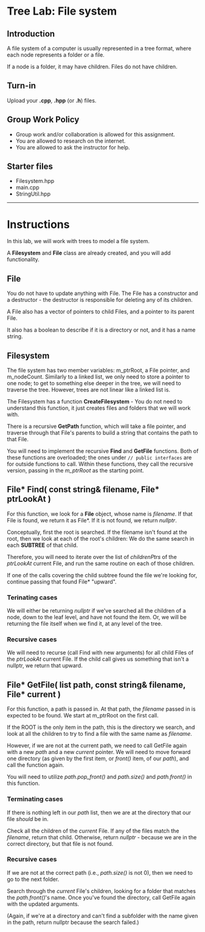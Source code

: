 # Tree Lab: File system

## Introduction

A file system of a computer is usually represented in a tree format,
where each node represents a folder or a file.

If a node is a folder, it may have children. Files do not have children.

## Turn-in

Upload your **.cpp**, **.hpp** (or **.h**) files.

## Group Work Policy

* Group work and/or collaboration is allowed for this assignment.
* You are allowed to research on the internet.
* You are allowed to ask the instructor for help.

## Starter files

* Filesystem.hpp
* main.cpp
* StringUtil.hpp

---

# Instructions

In this lab, we will work with trees to model a file system.

A **Filesystem** and **File** class are already created, and you
will add functionality.

## File

You do not have to update anything with File. The File has a constructor
and a destructor - the destructor is responsible for deleting
any of its children.

A File also has a vector of pointers to child Files, and
a pointer to its parent File.

It also has a boolean to describe if it is a directory or not,
and it has a name string.

## Filesystem

The file system has two member variables: m_ptrRoot, a File pointer,
and m_nodeCount. Similarly to a linked list, we only need to store
a pointer to one node; to get to something else deeper in the tree,
we will need to traverse the tree. However, trees are not linear like
a linked list is.

The Filesystem has a function **CreateFilesystem** - You do not need
to understand this function, it just creates files and folders that
we will work with.

There is a recursive **GetPath** function, which will take a file pointer,
and traverse through that File's parents to build a string that
contains the path to that File.

You will need to implement the recursive **Find** and **GetFile** functions.
Both of these functions are overloaded; the ones under ```// public interfaces```
are for outside functions to call. Within these functions, they call the
recursive version, passing in the *m_ptrRoot* as the starting point.


## File* Find( const string& filename, File* ptrLookAt )

For this function, we look for a **File** object, whose name is *filename*.
If that File is found, we return it as File*. If it is not found, we return *nullptr*.

Conceptually, first the root is searched. If the filename isn't found
at the root, then we look at each of the root's children: We do the same
search in each **SUBTREE** of that child. 

Therefore, you will need to iterate
over the list of *childrenPtrs* of the *ptrLookAt* current File, and
run the same routine on each of those children.

If one of the calls covering the child subtree found the file we're looking
for, continue passing that found File* "upward".

### Terinating cases

We will either be returning *nullptr* if we've searched all the children
of a node, down to the leaf level, and have not found the item. Or,
we will be returning the file itself when we find it, at any level of the tree.

### Recursive cases

We will need to recurse (call Find with new arguments) for all child
Files of the *ptrLookAt* current File. If the child call gives us
something that isn't a nullptr, we return that upward.


## File* GetFile( list<string> path, const string& filename, File* current )

For this function, a path is passed in. At that path, the *filename* passed
in is expected to be found. We start at m_ptrRoot on the first call.

If the ROOT is the only item in the path, this is the directory we search,
and look at all the children to try to find a file with the same name as
*filename*.

However, if we are not at the current path, we need to call GetFile again
with a new *path* and a new *current* pointer. We will need to move
forward one directory (as given by the first item, or *front()* item,
of our *path*), and call the function again.

You will need to utilize *path.pop_front()* and *path.size()* and *path.front()*
in this function.

### Terminating cases

If there is nothing left in our *path* list, then we are at the directory
that our file *should* be in.

Check all the children of the *current* File. If any of the files match 
the *filename*, return that child. Otherwise, return *nullptr* - because
we are in the correct directory, but that file is not found.

### Recursive cases

If we are not at the correct path (i.e., *path.size()* is not 0),
then we need to go to the next folder.

Search through the *current* File's children, looking for a folder
that matches the *path.front()*'s name. Once you've found the directory,
call GetFile again with the updated arguments.

(Again, if we're at a directory and can't find a subfolder with the
name given in the path, return nullptr because the search failed.)







